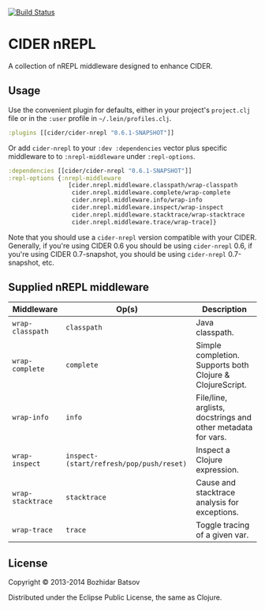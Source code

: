 [![Build Status](https://travis-ci.org/clojure-emacs/cider-nrepl.png?branch=master)](https://travis-ci.org/clojure-emacs/cider-nrepl)

# CIDER nREPL

A collection of nREPL middleware designed to enhance CIDER.

## Usage

Use the convenient plugin for defaults, either in your project's
`project.clj` file or in the `:user` profile in
`~/.lein/profiles.clj`.

```clojure
:plugins [[cider/cider-nrepl "0.6.1-SNAPSHOT"]]
```

Or add `cider-nrepl` to your `:dev :dependencies` vector plus specific
middleware to to `:nrepl-middleware` under `:repl-options`.

```clojure
:dependencies [[cider/cider-nrepl "0.6.1-SNAPSHOT"]]
:repl-options {:nrepl-middleware
                 [cider.nrepl.middleware.classpath/wrap-classpath
                  cider.nrepl.middleware.complete/wrap-complete
                  cider.nrepl.middleware.info/wrap-info
                  cider.nrepl.middleware.inspect/wrap-inspect
                  cider.nrepl.middleware.stacktrace/wrap-stacktrace
                  cider.nrepl.middleware.trace/wrap-trace]}
```

Note that you should use a `cider-nrepl` version compatible with your CIDER. Generally, if you're
using CIDER 0.6 you should be using `cider-nrepl` 0.6, if you're using CIDER 0.7-snapshot, you should be
using `cider-nrepl` 0.7-snapshot, etc.


## Supplied nREPL middleware

Middleware        | Op(s)      | Description
------------------|------------|---------------------------------------------------------
`wrap-classpath`  | `classpath` | Java classpath.
`wrap-complete`   | `complete` | Simple completion. Supports both Clojure & ClojureScript.
`wrap-info`       | `info`     | File/line, arglists, docstrings and other metadata for vars.
`wrap-inspect`    |`inspect-(start/refresh/pop/push/reset)` | Inspect a Clojure expression.
`wrap-stacktrace` | `stacktrace` | Cause and stacktrace analysis for exceptions.
`wrap-trace`      | `trace` | Toggle tracing of a given var.

## License

Copyright © 2013-2014 Bozhidar Batsov

Distributed under the Eclipse Public License, the same as Clojure.
